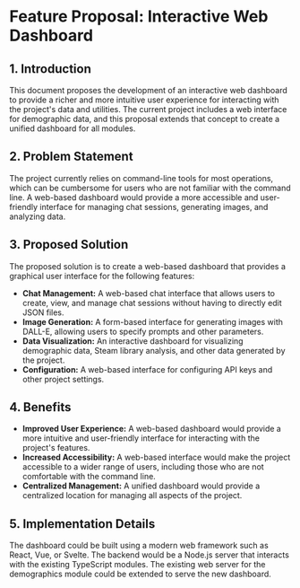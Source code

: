 # Feature Proposal: Interactive Web Dashboard

## 1. Introduction

This document proposes the development of an interactive web dashboard to provide a richer and more intuitive user experience for interacting with the project's data and utilities. The current project includes a web interface for demographic data, and this proposal extends that concept to create a unified dashboard for all modules.

## 2. Problem Statement

The project currently relies on command-line tools for most operations, which can be cumbersome for users who are not familiar with the command line. A web-based dashboard would provide a more accessible and user-friendly interface for managing chat sessions, generating images, and analyzing data.

## 3. Proposed Solution

The proposed solution is to create a web-based dashboard that provides a graphical user interface for the following features:

*   **Chat Management:** A web-based chat interface that allows users to create, view, and manage chat sessions without having to directly edit JSON files.
*   **Image Generation:** A form-based interface for generating images with DALL-E, allowing users to specify prompts and other parameters.
*   **Data Visualization:** An interactive dashboard for visualizing demographic data, Steam library analysis, and other data generated by the project.
*   **Configuration:** A web-based interface for configuring API keys and other project settings.

## 4. Benefits

*   **Improved User Experience:** A web-based dashboard would provide a more intuitive and user-friendly interface for interacting with the project's features.
*   **Increased Accessibility:** A web-based interface would make the project accessible to a wider range of users, including those who are not comfortable with the command line.
*   **Centralized Management:** A unified dashboard would provide a centralized location for managing all aspects of the project.

## 5. Implementation Details

The dashboard could be built using a modern web framework such as React, Vue, or Svelte. The backend would be a Node.js server that interacts with the existing TypeScript modules. The existing web server for the demographics module could be extended to serve the new dashboard.
